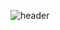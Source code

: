 ![header](https://capsule-render.vercel.app/api?type=waving&color=timeGradient&text=Welcome%20to%20Jungin's%20GitHub%20👋&animation=twinkling&fontSize=35&fontAlignY=40&fontAlign=70&height=250)
